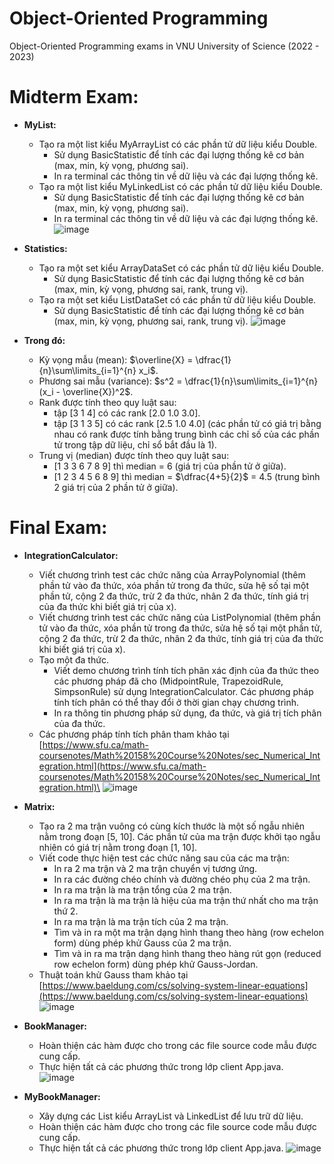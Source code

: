 # Object-Oriented Programming
Object-Oriented Programming exams in VNU University of Science (2022 - 2023)

# Midterm Exam:
   - **MyList:**
      - Tạo ra một list kiểu MyArrayList có các phần tử dữ liệu kiểu Double.
        - Sử dụng BasicStatistic để tính các đại lượng thống kê cơ bản (max, min, kỳ vọng, phương sai).
        - In ra terminal các thông tin về dữ liệu và các đại lượng thống kê.
      - Tạo ra một list kiểu MyLinkedList có các phần tử dữ liệu kiểu Double.
        - Sử dụng BasicStatistic để tính các đại lượng thống kê cơ bản (max, min, kỳ vọng, phương sai).
        - In ra terminal các thông tin về dữ liệu và các đại lượng thống kê.
      ![image](https://github.com/dangth2011/Object-Oriented-Programming/assets/152959080/262597c7-71da-4a5e-a53d-03a09a6f8d3f)


   - **Statistics:**
      - Tạo ra một set kiểu ArrayDataSet có các phần tử dữ liệu kiểu Double.
        - Sử dụng BasicStatistic để tính các đại lượng thống kê cơ bản (max, min, kỳ vọng, phương sai, rank, trung vị).
      - Tạo ra một set kiểu ListDataSet có các phần tử dữ liệu kiểu Double.
        - Sử dụng BasicStatistic để tính các đại lượng thống kê cơ bản (max, min, kỳ vọng, phương sai, rank, trung vị).
      ![image](https://github.com/dangth2011/Object-Oriented-Programming/assets/152959080/9e5c1574-8488-4932-ac68-2047e305b211)


   - **Trong đó:**
      - Kỳ vọng mẫu (mean): $\overline{X} = \dfrac{1}{n}\sum\limits_{i=1}^{n} x_i$.
      - Phương sai mẫu (variance): $s^2 = \dfrac{1}{n}\sum\limits_{i=1}^{n} (x_i - \overline{X})^2$.
      - Rank được tính theo quy luật sau:
        - tập [3 1 4] có các rank [2.0 1.0 3.0].
        - tập [3 1 3 5] có các rank [2.5 1.0 4.0] (các phần tử có giá trị bằng nhau có rank được tính bằng trung bình các chỉ số của các phần tử trong tập dữ liệu, chỉ sổ bắt đầu là 1).
      - Trung vị (median) được tính theo quy luật sau:
        -  [1 3 3 6 7 8 9] thì median = 6 (giá trị của phần tử ở giữa).
        -  [1 2 3 4 5 6 8 9] thì median = $\dfrac{4+5}{2}$ = 4.5 (trung bình 2 giá trị của 2 phần tử ở giữa).
# Final Exam:
   - **IntegrationCalculator:**
      - Viết chương trình test các chức năng của ArrayPolynomial (thêm phần tử vào đa thức, xóa phần tử trong đa thức, sửa hệ số tại một phần tử, cộng 2 đa thức, trừ 2 đa thức, nhân 2 đa thức, tính giá trị của đa thức khi biết giá trị của x).
      - Viết chương trình test các chức năng của ListPolynomial (thêm phần tử vào đa thức, xóa phần tử trong đa thức, sửa hệ số tại một phần tử, cộng 2 đa thức, trừ 2 đa thức, nhân 2 đa thức, tính giá trị của đa thức khi biết giá trị của x).
      - Tạo một đa thức.
         - Viết demo chương trình tính tích phân xác định của đa thức theo các phương pháp đã cho (MidpointRule, TrapezoidRule, SimpsonRule) sử dụng IntegrationCalculator. Các phương pháp tính tích phân có thể thay đổi ở thời gian chạy chương trình.
         - In ra thông tin phương pháp sử dụng, đa thức, và giá trị tích phân của đa thức.
      - Các phương pháp tính tích phân tham khảo tại [https://www.sfu.ca/math-coursenotes/Math%20158%20Course%20Notes/sec_Numerical_Integration.html](https://www.sfu.ca/math-coursenotes/Math%20158%20Course%20Notes/sec_Numerical_Integration.html)\
        ![image](https://github.com/dangth2011/Object-Oriented-Programming/assets/152959080/dbeb95ef-3fe3-43ac-989c-8d636ccb08b1)


   - **Matrix:**
      - Tạo ra 2 ma trận vuông có cùng kích thước là một số ngẫu nhiên nằm trong đoạn [5, 10]. Các phần tử của ma trận được khởi tạo ngẫu nhiên có giá trị nằm trong đoạn [1, 10].
      - Viết code thực hiện test các chức năng sau của các ma trận:
         - In ra 2 ma trận và 2 ma trận chuyển vị tương ứng.
         - In ra các đường chéo chính và đường chéo phụ của 2 ma trận.
         - In ra ma trận là ma trận tổng của 2 ma trận.
         - In ra ma trận là ma trận là hiệu của ma trận thứ nhất cho ma trận thứ 2.
         - In ra ma trận là ma trận tích của 2 ma trận.
         - Tìm và in ra một ma trận dạng hình thang theo hàng (row echelon form) dùng phép khử Gauss của 2 ma trận.
         - Tìm và in ra ma trận dạng hình thang theo hàng rút gọn (reduced row echelon form) dùng phép khử Gauss-Jordan.
      - Thuật toán khử Gauss tham khảo tại [https://www.baeldung.com/cs/solving-system-linear-equations](https://www.baeldung.com/cs/solving-system-linear-equations) \
        ![image](https://github.com/dangth2011/Object-Oriented-Programming/assets/152959080/be7a78b7-4a13-48a3-b0f2-e462c90e1474)


   - **BookManager:**
      -  Hoàn thiện các hàm được cho trong các file source code mẫu được cung cấp.
      -  Thực hiện tất cả các phương thức trong lớp client App.java. \
        ![image](https://github.com/dangth2011/Object-Oriented-Programming/assets/152959080/1f4ec8c8-37f2-490d-887f-c37502155f6c)


   - **MyBookManager:**
      - Xây dựng các List kiểu ArrayList và LinkedList để lưu trữ dữ liệu.
      - Hoàn thiện các hàm được cho trong các file source code mẫu được cung cấp.
      - Thực hiện tất cả các phương thức trong lớp client App.java.
        ![image](https://github.com/dangth2011/Object-Oriented-Programming/assets/152959080/42d6e552-20f2-40c1-bed2-91b37dd1e910)


